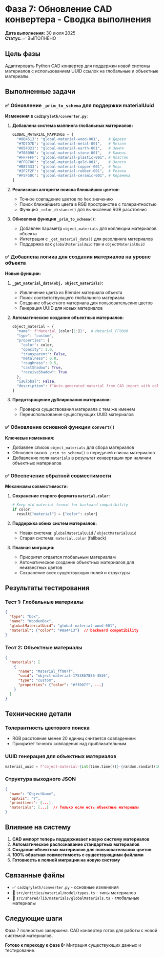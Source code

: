 # Фаза 7: Обновление CAD конвертера - Сводка выполнения

**Дата выполнения:** 30 июля 2025  
**Статус:** ✅ ВЫПОЛНЕНО

## Цель фазы

Адаптировать Python CAD конвертер для поддержки новой системы материалов с использованием UUID ссылок на глобальные и объектные материалы.

## Выполненные задачи

### ✅ Обновление `_prim_to_schema` для поддержки materialUuid

**Изменения в `cad2qryleth/converter.py`:**

1. **Добавлена система маппинга глобальных материалов:**
   ```python
   GLOBAL_MATERIAL_MAPPINGS = {
     "#8B4513": "global-material-wood-001",    # Дерево
     "#7D7D7D": "global-material-metal-001",   # Металл
     "#654321": "global-material-earth-001",   # Земля
     "#708090": "global-material-stone-001",   # Камень
     "#FFFFFF": "global-material-plastic-001", # Пластик
     "#FFD700": "global-material-gold-001",    # Золото
     "#B87333": "global-material-copper-001",  # Медь
     "#2F2F2F": "global-material-rubber-001",  # Резина
     "#F5F5DC": "global-material-ceramic-001", # Керамика
   }
   ```

2. **Реализован алгоритм поиска ближайших цветов:**
   - Точное совпадение цветов по hex значению
   - Поиск ближайшего цвета в RGB пространстве с толерантностью
   - Функция `_color_distance()` для вычисления RGB расстояния

3. **Обновлена функция `_prim_to_schema()`:**
   - Добавлен параметр `object_materials` для коллекции материалов объекта
   - Интеграция с `_get_material_data()` для резолвинга материалов
   - Поддержка как `globalMaterialUuid` так и `objectMaterialUuid`

### ✅ Добавлена логика для создания материалов на уровне объекта

**Новые функции:**

1. **`_get_material_data(obj, object_materials)`:**
   - Извлечение цвета из Blender материала объекта
   - Поиск соответствующего глобального материала
   - Создание объектного материала для пользовательских цветов
   - Генерация UUID для новых материалов

2. **Автоматическое создание объектных материалов:**
   ```python
   object_material = {
     "name": f"Material_{color[1:]}",  # Material_FF0080
     "type": "custom",
     "properties": {
       "color": color,
       "opacity": 1.0,
       "transparent": False,
       "metalness": 0.0,
       "roughness": 0.5,
       "castShadow": True,
       "receiveShadow": True
     },
     "isGlobal": False,
     "description": f"Auto-generated material from CAD import with color {color}"
   }
   ```

3. **Предотвращение дублирования материалов:**
   - Проверка существования материала с тем же именем
   - Переиспользование существующих UUID материалов

### ✅ Обновление основной функции `convert()`

**Ключевые изменения:**
- Добавлен список `object_materials` для сбора материалов
- Обновлен вызов `_prim_to_schema()` с передачей списка материалов
- Добавление поля `materials` в результат конвертации при наличии объектных материалов

### ✅ Обеспечение обратной совместимости

**Механизмы совместимости:**
1. **Сохранение старого формата `material.color`:**
   ```python
   # Keep old material format for backward compatibility
   if color:
     result["material"] = {"color": color}
   ```

2. **Поддержка обеих систем материалов:**
   - Новая система: `globalMaterialUuid` / `objectMaterialUuid`
   - Старая система: `material.color` (fallback)

3. **Плавная миграция:**
   - Приоритет отдается глобальным материалам
   - Автоматическое создание объектных материалов для неизвестных цветов
   - Сохранение всех существующих полей и структуры

## Результаты тестирования

### Тест 1: Глобальные материалы
```json
{
  "type": "box",
  "name": "WoodenBox",
  "globalMaterialUuid": "global-material-wood-001",
  "material": {"color": "#8a4413"}  // backward compatibility
}
```

### Тест 2: Объектные материалы
```json
{
  "materials": [
    {
      "name": "Material_ff007f",
      "uuid": "object-material-1753867836-4536",
      "type": "custom",
      "properties": {"color": "#ff007f", ...}
    }
  ]
}
```

## Технические детали

### Толерантность цветового поиска
- RGB расстояние менее 20 единиц считается совпадением
- Приоритет точного совпадения над приблизительным

### UUID генерация для объектных материалов
```python
material_uuid = f"object-material-{int(time.time())}-{random.randint(1000, 9999)}"
```

### Структура выходного JSON
```json
{
  "name": "ObjectName",
  "upAxis": "Y", 
  "primitives": [...],
  "materials": [...]  // Только если есть объектные материалы
}
```

## Влияние на систему

1. **CAD импорт теперь поддерживает новую систему материалов**
2. **Автоматическое распознавание стандартных материалов**
3. **Создание объектных материалов для пользовательских цветов** 
4. **100% обратная совместимость с существующими файлами**
5. **Готовность к полной миграции на новую систему**

## Связанные файлы

- ✅ `cad2qryleth/converter.py` - основные изменения
- 🔗 `src/entities/material/model/types.ts` - типы материалов
- 🔗 `src/shared/lib/materials/globalMaterials.ts` - глобальные материалы

## Следующие шаги

Фаза 7 полностью завершена. CAD конвертер готов для работы с новой системой материалов.

**Готово к переходу к фазе 8:** Миграция существующих данных и тестирование.